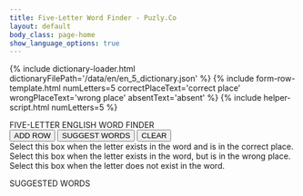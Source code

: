 ```yaml
---
title: Five-Letter Word Finder - Puzly.Co
layout: default
body_class: page-home
show_language_options: true
---
```


{% include dictionary-loader.html dictionaryFilePath='/data/en/en_5_dictionary.json' %}
{% include form-row-template.html numLetters=5 correctPlaceText='correct place' wrongPlaceText='wrong place' absentText='absent' %}
{% include helper-script.html numLetters=5 %}

<section class="helper-content">
	<div class="form-container">
		<span class="title">FIVE-LETTER ENGLISH WORD FINDER</span>
		<div class="button-container">
			<button type="button" onclick="addRow()">ADD ROW</button>
			<button type="button" onclick="handleSuggestionRequest()">SUGGEST WORDS</button>
			<button type="button" onclick="resetForm()">CLEAR</button>
		</div>
		<div class="usage-guide-container">
			<div>
				<div class="status-box correct-place-box"></div>
				<span class="usage-guide-text">Select this box when the letter exists in the word and is in the correct place.</span>
			</div>
			<div>
				<div class="status-box wrong-place-box"></div>
				<span class="usage-guide-text">Select this box when the letter exists in the word, but is in the wrong place.</span>
			</div>
			<div>
				<div class="status-box absent-box"></div>
				<span class="usage-guide-text">Select this box when the letter does not exist in the word.</span>
			</div>
		</div>
		<form id="word_form"></form>
		<div class="suggestions-container">
			<span class="title">SUGGESTED WORDS</span>
			<br />
			<span id="suggestions_slot"></span>
		</div>
	</div>
</section>
